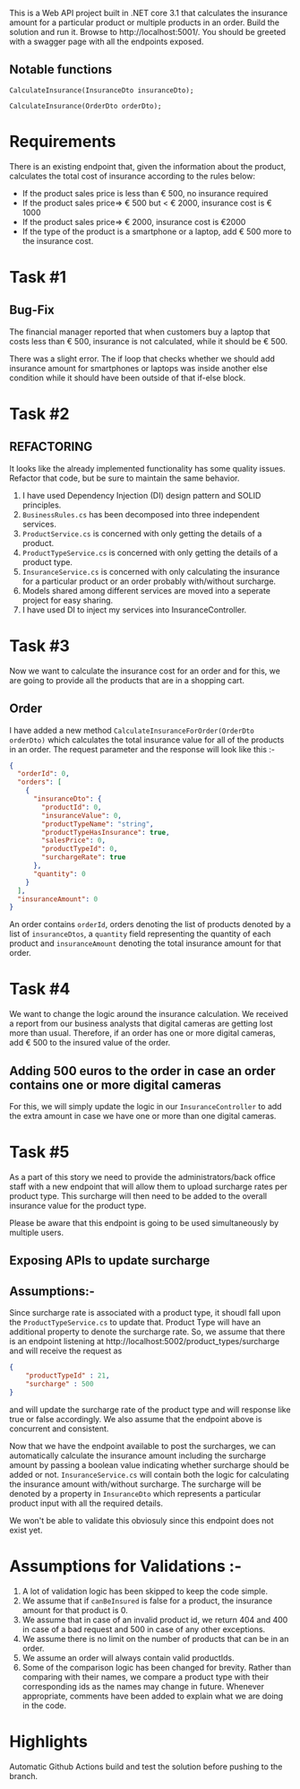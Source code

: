 ﻿This is a Web API project built in .NET core 3.1 that calculates the insurance amount for a particular product or multiple products in an order. Build the solution and run it. Browse to http://localhost:5001/. You should be greeted with a swagger page with all the endpoints exposed.

## Notable functions
`CalculateInsurance(InsuranceDto insuranceDto);`

`CalculateInsurance(OrderDto orderDto);`

# Requirements
There is an existing endpoint that, given the information about the product, calculates the total cost of insurance according to the rules below:
  - If the product sales price is less than € 500, no insurance required
  - If the product sales price=> € 500 but < € 2000, insurance cost is € 1000
  - If the product sales price=> € 2000, insurance cost is €2000
  - If the type of the product is a smartphone or a laptop, add € 500 more to the insurance cost.


# Task #1 
## Bug-Fix
The financial manager reported that when customers buy a laptop that costs less than € 500, insurance is not calculated, while it should be € 500.

There was a slight error. The if loop that checks whether we should add insurance amount for
smartphones or laptops was inside another else condition while it should have been
outside of that if-else block.

# Task #2 
## REFACTORING
It looks like the already implemented functionality has some quality issues. Refactor that code, but be sure to maintain the same behavior. 

1) I have used Dependency Injection (DI) design pattern and SOLID principles.
2) `BusinessRules.cs` has been decomposed into three independent services.
3) `ProductService.cs` is concerned with only getting the details of a product.
4) `ProductTypeService.cs` is concerned with only getting the details of a product type.
5) `InsuranceService.cs` is concerned with only calculating the insurance for a particular product
or an order probably with/without surcharge.
6) Models shared among different services are moved into a seperate project for easy sharing.
7) I have used DI to inject my services into InsuranceController.

# Task #3 
Now we want to calculate the insurance cost for an order and for this, we are going to provide all the products that are in a shopping cart.

## Order
I have added a new method `CalculateInsuranceForOrder(OrderDto orderDto)` which calculates the total insurance value for all of the products in an order.
The request parameter and the response will look like this :-
```json
{
  "orderId": 0,
  "orders": [
    {
      "insuranceDto": {
        "productId": 0,
        "insuranceValue": 0,
        "productTypeName": "string",
        "productTypeHasInsurance": true,
        "salesPrice": 0,
        "productTypeId": 0,
        "surchargeRate": true
      },
      "quantity": 0
    }
  ],
  "insuranceAmount": 0
}
```

An order contains `orderId`, orders denoting the list of products denoted by a list of `insuranceDtos`, a `quantity` field representing the quantity of each product and `insuranceAmount` denoting the total insurance amount for that order.

# Task #4 
We want to change the logic around the insurance calculation. We received a report from our business analysts that digital cameras are getting lost more than usual. Therefore, if an order has one or more digital cameras, add € 500 to the insured value of the order.

## Adding 500 euros to the order in case an order contains one or more digital cameras
For this, we will simply update the logic in our `InsuranceController` to add the extra amount in case we have one or more than one digital cameras.

# Task #5
As a part of this story we need to provide the administrators/back office staff with a new endpoint that will allow them to upload surcharge rates per product type. This surcharge will then  need to be added to the overall insurance value for the product type.

Please be aware that this endpoint is going to be used simultaneously by multiple users.

## Exposing APIs to update surcharge

## Assumptions:-
Since surcharge rate is associated with a product type, it shoudl fall upon the
`ProductTypeService.cs` to update that. Product Type will have an additional property to denote the surcharge rate. So, we assume that there is an endpoint listening at
http://localhost:5002/product_types/surcharge and will receive the request as

```json
{
    "productTypeId" : 21,
    "surcharge" : 500
}
```
and will update the surcharge rate of the product type and will response like
true or false accordingly. We also assume that the endpoint above is concurrent and consistent.

Now that we have the endpoint available to post the surcharges, we can automatically
calculate the insurance amount including the surcharge amount by passing a boolean value
indicating whether surcharge should be added or not.
`InsuranceService.cs` will contain both the logic for calculating the insurance amount with/without surcharge. The surcharge will be denoted by a property in `InsuranceDto` which represents a particular product input with all the required details.

We won't be able to validate this obviosuly since this endpoint does not exist yet.


# Assumptions for Validations :- 
1) A lot of validation logic has been skipped to keep the code simple.
2) We assume that if `canBeInsured` is false for a product, the insurance amount for that product is 0.
3) We assume that in case of an invalid product id, we return 404 and 400 in case of a bad request and 500 in case of any other exceptions.
4) We assume there is no limit on the number of products that can be in an order.
5) We assume an order will always contain valid productIds.
6) Some of the comparison logic has been changed for brevity. Rather than comparing with their names, we compare a product type with their corresponding ids as the names may change in future. Whenever appropriate, comments have been added to explain what we are doing in the code.


# Highlights
Automatic Github Actions build and test the solution before pushing to the branch.
